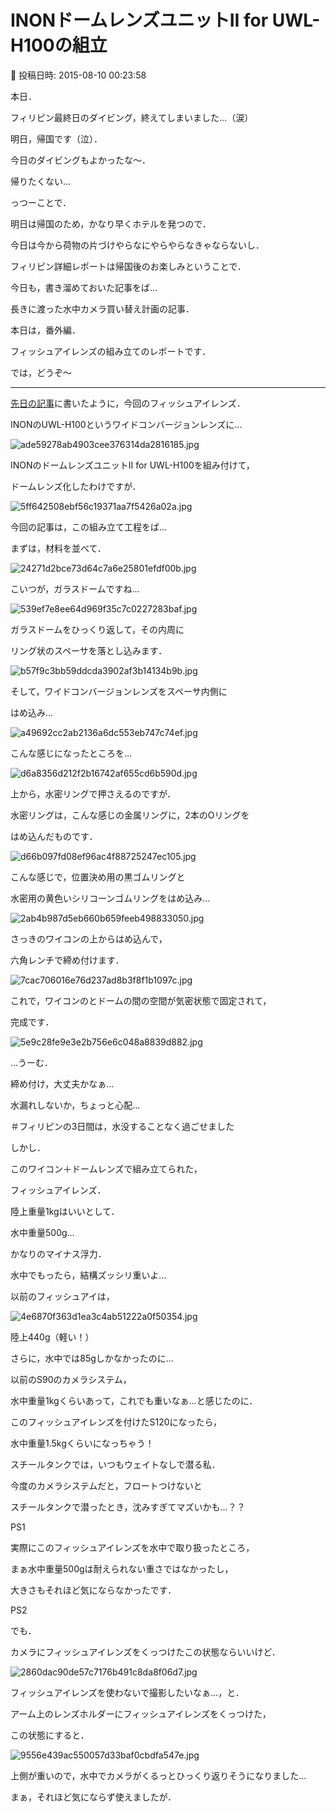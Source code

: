 # INONドームレンズユニットII for UWL-H100の組立

📅 投稿日時: 2015-08-10 00:23:58

本日．


フィリピン最終日のダイビング，終えてしまいました…（涙）


明日，帰国です（泣）．


今日のダイビングもよかったな～．


帰りたくない…





っつーことで．


明日は帰国のため，かなり早くホテルを発つので．


今日は今から荷物の片づけやらなにやらやらなきゃならないし．


フィリピン詳細レポートは帰国後のお楽しみということで．


今日も，書き溜めておいた記事をば…





長きに渡った水中カメラ買い替え計画の記事．


本日は，番外編．


フィッシュアイレンズの組み立てのレポートです．





では，どうぞ～


----


[先日の記事](ef11ac71ee3b5519e80ea4b1221ba57ee.md)に書いたように，今回のフィッシュアイレンズ．


INONのUWL-H100というワイドコンバージョンレンズに…




![ade59278ab4903cee376314da2816185.jpg](images/ade59278ab4903cee376314da2816185.jpg)







INONのドームレンズユニットII for UWL-H100を組み付けて，


ドームレンズ化したわけですが．




![5ff642508ebf56c19371aa7f5426a02a.jpg](images/5ff642508ebf56c19371aa7f5426a02a.jpg)




今回の記事は，この組み立て工程をば…





まずは，材料を並べて．




![24271d2bce73d64c7a6e25801efdf00b.jpg](images/24271d2bce73d64c7a6e25801efdf00b.jpg)







こいつが，ガラスドームですね…




![539ef7e8ee64d969f35c7c0227283baf.jpg](images/539ef7e8ee64d969f35c7c0227283baf.jpg)







ガラスドームをひっくり返して，その内周に


リング状のスペーサを落とし込みます．




![b57f9c3bb59ddcda3902af3b14134b9b.jpg](images/b57f9c3bb59ddcda3902af3b14134b9b.jpg)







そして，ワイドコンバージョンレンズをスペーサ内側に


はめ込み…




![a49692cc2ab2136a6dc553eb747c74ef.jpg](images/a49692cc2ab2136a6dc553eb747c74ef.jpg)




こんな感じになったところを…




![d6a8356d212f2b16742af655cd6b590d.jpg](images/d6a8356d212f2b16742af655cd6b590d.jpg)




上から，水密リングで押さえるのですが．





水密リングは，こんな感じの金属リングに，2本のOリングを


はめ込んだものです．




![d66b097fd08ef96ac4f88725247ec105.jpg](images/d66b097fd08ef96ac4f88725247ec105.jpg)




こんな感じで，位置決め用の黒ゴムリングと


水密用の黄色いシリコーンゴムリングをはめ込み…




![2ab4b987d5eb660b659feeb498833050.jpg](images/2ab4b987d5eb660b659feeb498833050.jpg)







さっきのワイコンの上からはめ込んで，


六角レンチで締め付けます．




![7cac706016e76d237ad8b3f8f1b1097c.jpg](images/7cac706016e76d237ad8b3f8f1b1097c.jpg)







これで，ワイコンのとドームの間の空間が気密状態で固定されて，


完成です．




![5e9c28fe9e3e2b756e6c048a8839d882.jpg](images/5e9c28fe9e3e2b756e6c048a8839d882.jpg)







…うーむ．


締め付け，大丈夫かなぁ…


水漏れしないか，ちょっと心配…


＃フィリピンの3日間は，水没することなく過ごせました





しかし．


このワイコン＋ドームレンズで組み立てられた，


フィッシュアイレンズ．


陸上重量1kgはいいとして．


水中重量500g…


かなりのマイナス浮力．


水中でもったら，結構ズッシリ重いよ…





以前のフィッシュアイは，




![4e6870f363d1ea3c4ab51222a0f50354.jpg](images/4e6870f363d1ea3c4ab51222a0f50354.jpg)




陸上440g（軽い！）


さらに，水中では85gしかなかったのに…





以前のS90のカメラシステム，


水中重量1kgくらいあって，これでも重いなぁ…と感じたのに．


このフィッシュアイレンズを付けたS120になったら，


水中重量1.5kgくらいになっちゃう！





スチールタンクでは，いつもウェイトなしで潜る私．


今度のカメラシステムだと，フロートつけないと


スチールタンクで潜ったとき，沈みすぎてマズいかも…？？





PS1


実際にこのフィッシュアイレンズを水中で取り扱ったところ，


まぁ水中重量500gは耐えられない重さではなかったし，


大きさもそれほど気にならなかったです．





PS2


でも．


カメラにフィッシュアイレンズをくっつけたこの状態ならいいけど．




![2860dac90de57c7176b491c8da8f06d7.jpg](images/2860dac90de57c7176b491c8da8f06d7.jpg)




フィッシュアイレンズを使わないで撮影したいなぁ…，と．


アーム上のレンズホルダーにフィッシュアイレンズをくっつけた，


この状態にすると．




![9556e439ac550057d33baf0cbdfa547e.jpg](images/9556e439ac550057d33baf0cbdfa547e.jpg)




上側が重いので，水中でカメラがくるっとひっくり返りそうになりました…


まぁ，それほど気にならず使えましたが．

